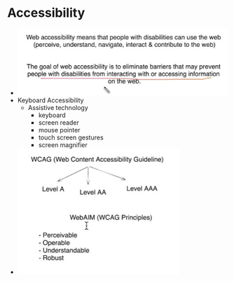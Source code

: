 # Accessibility
  - ![image](/Networking/assets/images/access.JPG) 
  - Keyboard Accessibility
    - Assistive technology
      - keyboard
      - screen reader
      - mouse pointer
      - touch screen gestures
      - screen magnifier
   - ![image](/Networking/assets/images/wcag.JPG) 